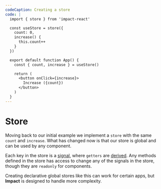 ```yaml
---
codeCaption: Creating a store
code: |
  import { store } from 'impact-react'

  const useStore = store({
    count: 0,
    increase() {
      this.count++
    }
  })

  export default function App() {
    const { count, increase } = useStore()

    return (
      <button onClick={increase}>
        Increase ({count})
      </button>
    )
  }
---
```


# Store

Moving back to our initial example we implement a `store` with the same `count` and `increase`. What has changed now is that our store is global and can be used by any component.

Each key in the store is a [signal](../signal), where `getters` are [derived](../derived). Any methods defined in the store has access to change any of the signals in the store, though they are `readonly` for components.

Creating declarative global stores like this can work for certain apps, but **Impact** is designed to handle more complexity.

<ClientOnly>
  <Playground />
</ClientOnly>